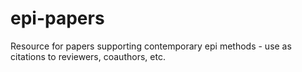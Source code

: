 # epi-papers
Resource for papers supporting contemporary epi methods - use as citations to reviewers, coauthors, etc.
